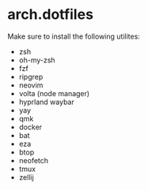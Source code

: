 # arch.dotfiles


Make sure to install the following utilites:
- zsh
- oh-my-zsh
- fzf
- ripgrep
- neovim
- volta (node manager)
- hyprland waybar
- yay
- qmk
- docker
- bat
- eza
- btop
- neofetch
- tmux
- zellij


